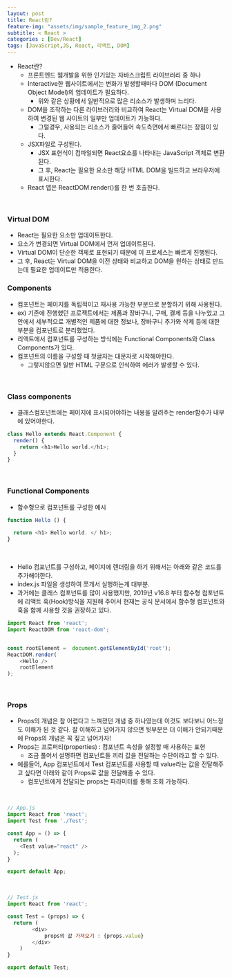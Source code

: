 ```yaml
---
layout: post
title: React란?
feature-img: "assets/img/sample_feature_img_2.png"
subtitle: < React >
categories : [Dev/React]
tags: [JavaScript,JS, React, 리액트, DOM]
---
```


- React란?
    - 프론트엔드 웹개발을 위한 인기있는 자바스크립트 라이브러리 중 하나
    - Interactive한 웹사이트에서는 변화가 발생할때마다 DOM (Document Object Model)의 업데이트가 필요하다.
        - 위와 같은 상황에서 일반적으로 많은 리소스가 발생하며 느리다.
    - DOM을 조작하는 다른 라이브러리와 비교하여 React는 Virtual DOM을 사용하여 변경된 웹 사이트의 일부만 업데이트가 가능하다.
        - 그럴경우, 사용되는 리소스가 줄어들어 속도측면에서 빠르다는 장점이 있다.
    - JSX파일로 구성된다.
        - JSX 표현식이 컴파일되면 React요소를 나타내는 JavaScript 객체로 변환된다.
        - 그 후, React는 필요한 요소만 해당 HTML DOM을 빌드하고 브라우저에 표시한다.
    - React 앱은 ReactDOM.render()를 한 번 호출한다.


<br>


### Virtual DOM
- React는 필요한 요소만 업데이트한다.
- 요소가 변경되면 Virtual DOM에서 먼저 업데이트된다.
- Virtual DOM이 단순한 객체로 표현되기 때문에 이 프로세스는 빠르게 진행된다.
- 그 후, React는 Virtual DOM을 이전 상태와 비교하고 DOM을 원하는 상태로 만드는데 필요한 업데이트만 적용한다.


### Components
- 컴포넌트는 페이지를 독립적이고 재사용 가능한 부분으로 분할하기 위해 사용된다.
- ex) 기존에 진행했던 프로젝트에서는 제품과 장바구니, 구매, 결제 등을 나누었고 그 안에서 세부적으로 개별적인 제품에 대한 정보나, 장바구니 추가와 삭제 등에 대한 부분을 컴포넌트로 분리했었다.
- 리액트에서 컴포넌트를 구성하는 방식에는 Functional Components와 Class Components가 있다.
- 컴포넌트의 이름을 구성할 때 첫글자는 대문자로 시작해야한다.
    - 그렇지않으면 일반 HTML 구문으로 인식하여 에러가 발생할 수 있다.



<br>

### Class components
- 클래스컴포넌트에는 페이지에 표시되어야하는 내용을 알려주는 render함수가 내부에 있어야한다.

```javascript
class Hello extends React.Component {
  render() {
    return <h1>Hello world.</h1>;
  }
} 
```

<br>

### Functional Components

- 함수형으로 컴포넌트를 구성한 예시

```javascript
function Hello () {
 
  return <h1> Hello world. </ h1>;
}
```

<br>

- Hello 컴포넌트를 구성하고, 페이지에 렌더링을 하기 위해서는 아래와 같은 코드를 추가해야한다.
- index.js 파일을 생성하여 쪼개서 실행하는게 대부분. 
- 과거에는 클래스 컴포넌트를 많이 사용했지만, 2019년 v16.8 부터 함수형 컴포넌트에 리액트 훅(Hook)방식을 지원해 주어서 현재는 공식 문서에서 함수형 컴포넌트와 훅을 함께 사용할 것을 권장하고 있다. 

```javascript
import React from 'react';
import ReactDOM from 'react-dom';


const rootElement =  document.getElementById('root');
ReactDOM.render(
    <Hello />
    rootElement
);
```


<br>

### Props
- Props의 개념은 참 어렵다고 느껴졌던 개념 중 하나였는데 이것도 보다보니 어느정도 이해가 된 것 같다. 잘 이해하고 넘어가지 않으면 뒷부분은 더 이해가 안되기때문에 Props의 개념은 꼭 짚고 넘어가자!
- Props는 프로퍼티(properties) : 컴포넌트 속성을 설정할 때 사용하는 표현
    - 조금 풀어서 설명하면 컴포넌트들 끼리 값을 전달하는 수단이라고 할 수 있다.
- 예를들어, App 컴포넌트에서 Test 컴포넌트를 사용할 때 value라는 값을 전달해주고 싶다면 아래와 같이 Props로 값을 전달해줄 수 있다.
    - 컴포넌트에게 전달되는 props는 파라미터를 통해 조회 가능하다.

<br>

```javascript
// App.js
import React from 'react';
import Test from './Test';

const App = () => {
  return (
    <Test value="react" />
  );
}

export default App;
```

<br>

```javascript
// Test.js
import React from 'react';

const Test = (props) => {
  return (
        <div>
            props의 값 가져오기 : {props.value}
        </div>
    )
}

export default Test;
```

<br>
